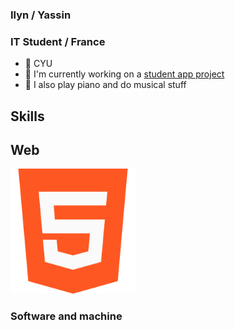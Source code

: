 ### Ilyn / Yassin
### IT Student / France

- 📍 CYU
- 🌱 I'm currently working on a [student app project](https://github.com/Klbgr/EzStudies)
- 🎼 I also play piano and do musical stuff

## Skills

## Web
<img src="732212.png" alt="HTML" width="200"/>

### Software and machine


